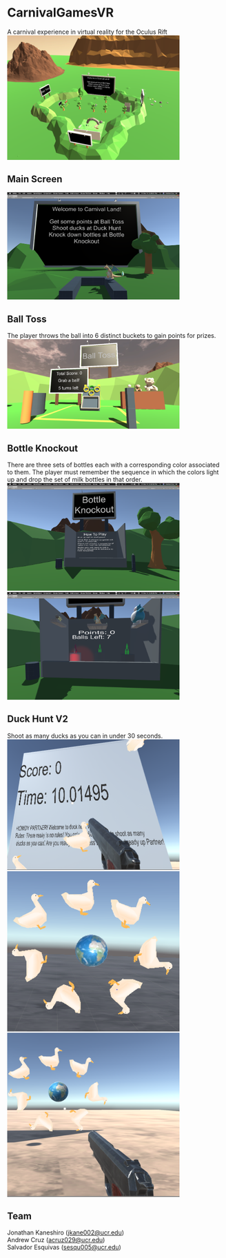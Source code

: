 # CarnivalGamesVR
A carnival experience in virtual reality for the Oculus Rift<br>
<img src="https://github.com/jkane002/CarnivalGamesVR/blob/master/img/carnival.png"  width="400"/>


## Main Screen
<img src="https://github.com/jkane002/CarnivalGamesVR/blob/master/img/image2.png"  width="400"/>


## Ball Toss
The player throws the ball into 6 distinct buckets to gain points for prizes.<br>
<img src="https://github.com/jkane002/CarnivalGamesVR/blob/master/img/balltoss.png"  width="400"/>


## Bottle Knockout
There are three sets of bottles each with a corresponding color associated to them. The player must remember the sequence in which the colors light up and drop the set of milk bottles in that order.<br>
<img src="https://github.com/jkane002/CarnivalGamesVR/blob/master/img/image4.png"  width="400"/>
<img src="https://github.com/jkane002/CarnivalGamesVR/blob/master/img/image1.png"  width="400"/>


## Duck Hunt V2
Shoot as many ducks as you can in under 30 seconds.<br>
<img src="https://github.com/jkane002/CarnivalGamesVR/blob/master/img/image6.png"  width="400"/>
<img src="https://github.com/jkane002/CarnivalGamesVR/blob/master/img/image7.png"  width="400"/>
<img src="https://github.com/jkane002/CarnivalGamesVR/blob/master/img/image9.png"  width="400"/>



## Team
Jonathan Kaneshiro (jkane002@ucr.edu)<br>
Andrew Cruz (acruz029@ucr.edu)<br>
Salvador Esquivas (sesqu005@ucr.edu)
